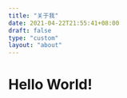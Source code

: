 ```yaml
---
title: "关于我"
date: 2021-04-22T21:55:41+08:00
draft: false
type: "custom"
layout: "about"
---
```


# Hello World!
